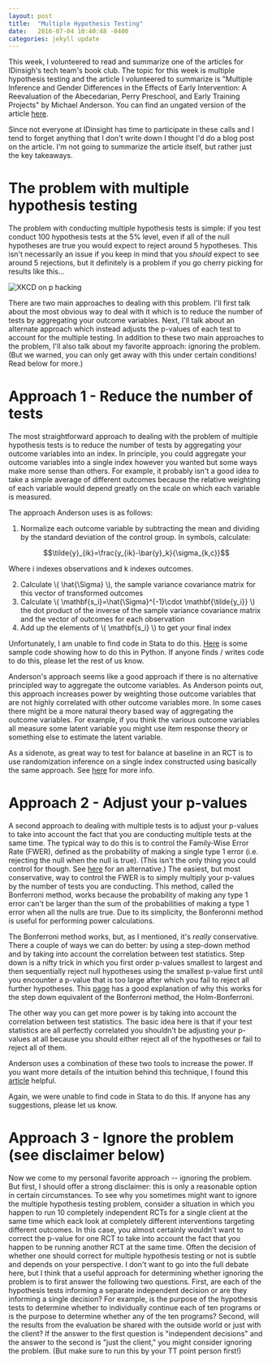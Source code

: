 ```yaml
---
layout: post
title:  "Multiple Hypothesis Testing"
date:   2016-07-04 10:40:48 -0400
categories: jekyll update
---
```


This week, I volunteered to read and summarize one of the articles for IDinsigh's tech team's book club. The topic for this week is multiple hypothesis testing and the article I volunteered to summarize is "Multiple Inference and Gender Differences in the Effects of Early Intervention: A Reevaluation of the Abecedarian, Perry Preschool, and Early Training Projects" by Michael Anderson.  You can find an ungated version of the article [here](http://ist-socrates.berkeley.edu/~raphael/IGERT/Workshop/Anderson%20Preschool.pdf).  

Since not everyone at IDinsight has time to participate in these calls and I tend to forget anything that I don't write down I thought I'd do a blog post on the article.  I'm not going to summarize the article itself, but rather just the key takeaways. 

The problem with multiple hypothesis testing
=======
The problem with conducting multiple hypothesis tests is simple: if you test conduct 100 hypothesis tests at the 5% level, even if all of the null hypotheses are true you would expect to reject around 5 hypotheses. This isn't necessarily an issue if you keep in mind that you *should* expect to see around 5 rejections, but it definitely is a problem if you go cherry picking for results like this...

![XKCD on p hacking](http://imgs.xkcd.com/comics/significant.png)

There are two main approaches to dealing with this problem.  I'll first talk about the most obvious way to deal with it which is to reduce the number of tests by aggregating your outcome variables.  Next, I'll talk about an alternate approach which instead adjusts the p-values of each test to account for the multiple testing.  In addition to these two main approaches to the problem, I'll also talk about my favorite approach: ignoring the problem.  (But we warned, you can only get away with this under certain conditions! Read below for more.)


Approach 1 - Reduce the number of tests
=======
The most straightforward approach to dealing with the problem of multiple hypothesis tests is to reduce the number of tests by aggregating your outcome variables into an index.  In principle, you could aggregate your outcome variables into a single index however you wanted but some ways make more sense than others.  For example, it probably isn't a good idea to take a simple average of different outcomes because the relative weighting of each variable would depend greatly on the scale on which each variable is measured.  

The approach Anderson uses is as follows:

1. Normalize each outcome variable by subtracting the mean and dividing by the standard deviation of the control group. In symbols, calculate:

$$\tilde{y}_{ik}=\frac{y_{ik}-\bar{y}_k}{\sigma_{k,c}}$$

Where i indexes observations and k indexes outcomes.  

2. Calculate \\( \hat{\Sigma} \\), the sample variance covariance matrix for this vector of transformed outcomes
3. Calculate \\( \mathbf{s\_i}=\hat{\Sigma}^{-1}\cdot \mathbf{\tilde{y_i}} \\) the dot product of the inverse of the sample variance covariance matrix and the vector of outcomes for each observation
4. Add up the elements of  \\( \mathbf{s\_i} \\) to get your final index

Unfortunately, I am unable to find code in Stata to do this. [Here](http://nbviewer.jupyter.org/github/dougj892/Jupyter-notebooks/blob/master/Anderson%20summary%20index.ipynb) is some sample code showing how to do this in Python.  If anyone finds / writes code to do this, please let the rest of us know.

Anderson's approach seems like a good approach if there is no alternative principled way to aggregate the outcome variables.  As Anderson points out, this approach increases power by weighting those outcome variables that are not highly correlated with other outcome variables more. In some cases there might be a more natural theory based way of aggregating the outcome variables.  For example, if you think the various outcome variables all measure some latent variable you might use item response theory or something else to estimate the latent variable.  

As a sidenote, as great way to test for balance at baseline in an RCT is to use randomization inference on a single index constructed using basically the same approach.  See [here](http://projecteuclid.org/download/pdfview_1/euclid.ss/1219339114) for more info.


Approach 2 - Adjust your p-values
=======
A second approach to dealing with multiple tests is to adjust your p-values to take into account the fact that you are conducting multiple tests at the same time.  The typical way to do this is to control the Family-Wise Error Rate (FWER), defined as the probability of making a single type 1 error (i.e. rejecting the null when the null is true).  (This isn't the only thing you could control for though.  See [here](https://normaldeviate.wordpress.com/2012/10/04/testing-millions-of-hypotheses-fdr/) for an alternative.) The easiest, but most conservative, way to control the FWER is to simply multiply your p-values by the number of tests you are conducting.  This method, called the Bonferroni method, works because the probability of making any type 1 error can't be larger than the sum of the probabilities of making a type 1 error when all the nulls are true.  Due to its simplicity, the Bonferonni method is useful for performing power calculations.  

The Bonferroni method works, but, as I mentioned, it's *really* conservative.  There a couple of ways we can do better: by using a step-down method and by taking into account the correlation between test statistics.  Step down is a nifty trick in which you first order p-values smallest to largest and then sequentially reject null hypotheses using the smallest p-value first until you encounter a p-value that is too large after which you fail to reject all further hypotheses.  This [page](https://en.m.wikipedia.org/wiki/Holm–Bonferroni_method) has a good explanation of why this works for the step down equivalent of the Bonferroni method, the Holm-Bonferroni.  

The other way you can get more power is by taking into account the correlation between test statistics.  The basic idea here is that if your test statistics are all perfectly correlated you shouldn't be adjusting your p-values at all because you should either reject all of the hypotheses or fail to reject all of them.

Anderson uses a combination of these two tools to increase the power.  If you want more details of the intuition behind this technique, I found this [article](http://statistics.berkeley.edu/sites/default/files/tech-reports/633.pdf) helpful.  

Again, we were unable to find code in Stata to do this. If anyone has any suggestions, please let us know.

Approach 3 - Ignore the problem (see disclaimer below)
=======
Now we come to my personal favorite approach -- ignoring the problem. But first, I should offer a strong disclaimer: this is only a reasonable option in certain circumstances.  To see why you sometimes might want to ignore the multiple hypothesis testing problem, consider a situation in which you happen to run 10 completely independent RCTs for a single client at the same time which eack look at completely different interventions targeting different outcomes. In this case, you almost certainly wouldn't want to correct the p-value for one RCT to take into account the fact that you happen to be running another RCT at the same time.  Often the decision of whether one should correct for multiple hypothesis testing or not is subtle and depends on your perspective.  I don't want to go into the full debate here, but I think that a useful approach for determining whether ignoring the problem is to first answer the following two questions.  First, are each of the hypothesis tests informing a separate independent decision or are they informing a single decision?  For example, is the purpose of the hypothesis tests to determine whether to individually continue each of ten programs or is the purpose to determine whether any of the ten programs?  Second, will the results from the evaluation be shared with the outside world or just with the client?  If the answer to the first question is "independent decisions" and the answer to the second is "just the client," you might consider ignoring the problem.  (But make sure to run this by your TT point person first!)





